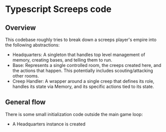 # Typescript Screeps code

## Overview
This codebase roughly tries to break down a screeps player's empire into the following abstractions:

- Headquarters: A singleton that handles top level management of memory, creating bases, and telling them to run.
- Base: Represents a single controlled room, the creeps created here, and the actions that happen. This potentially includes scouting/attacking other rooms.
- Creep Handler: A wrapper around a single creep that defines its role, handles its state via Memory, and its specific actions tied to its state.

## General flow

There is some small initialization code outside the main game loop:
- A Headquarters instance is created 